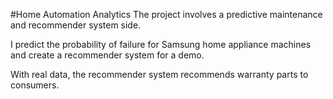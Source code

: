 #Home Automation Analytics
The project involves a predictive maintenance and recommender system side. 

I predict the probability of failure for Samsung home appliance machines and create a recommender system for a 
demo.

With real data, the recommender system recommends warranty parts to consumers. 